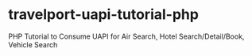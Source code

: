 travelport-uapi-tutorial-php
============================

PHP Tutorial to Consume UAPI for Air Search, Hotel Search/Detail/Book, Vehicle Search
